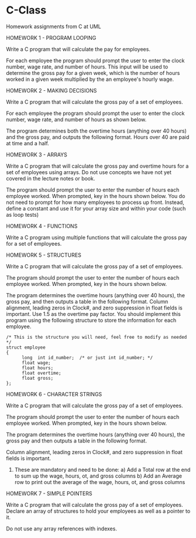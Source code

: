 # C-Class
Homework assignments from C at UML

HOMEWORK 1 - PROGRAM LOOPING

Write a C program that will calculate the pay for employees.

For each employee the program should prompt the user to enter the clock number, wage rate, and number of hours. This input will be used to determine the gross pay for a given week, which is the number of hours worked in a given week multiplied by the an employee's hourly wage.

HOMEWORK 2 - MAKING DECISIONS

Write a C program that will calculate the gross pay of a set of employees.

For each employee the program should prompt the user to enter the clock number, wage rate, and number of hours as shown below.

The program determines both the overtime hours (anything over 40 hours) and the gross pay, and outputs the following format. Hours over 40 are paid at time and a half.

HOMEWORK 3 - ARRAYS

Write a C program that will calculate the gross pay and overtime hours for a set of employees using arrays. Do not use concepts we have not yet covered in the lecture notes or book.

The program should prompt the user to enter the number of hours each employee worked. When prompted, key in the hours shown below. You do not need to prompt for how many employees to process up front. Instead, define a constant and use it for your array size and within your code (such as loop tests)

HOMEWORK 4 - FUNCTIONS

Write a C program using multiple functions that will calculate the gross pay for a set of employees.

HOMEWORK 5 - STRUCTURES

Write a C program that will calculate the gross pay of a set of employees.

The program should prompt the user to enter the number of hours each employee worked. When prompted, key in the hours shown below.

The program determines the overtime hours (anything over 40 hours), the gross pay, and then outputs a table in the following format. Column alignment, leading zeros in Clock#, and zero suppression in float fields is important. Use 1.5 as the overtime pay factor.
You should implement this program using the following structure to store the information for each employee.

    /* This is the structure you will need, feel free to modify as needed */
    struct employee
    {
          long  int id_number;  /* or just int id_number; */
          float wage;
          float hours;
          float overtime;
          float gross;
    };
    
HOMEWORK 6 - CHARACTER STRINGS

Write a C program that will calculate the gross pay of a set of employees.

The program should prompt the user to enter the number of hours each employee worked. When prompted, key in the hours shown below.

The program determines the overtime hours (anything over 40 hours), the gross pay and then outputs a table in the following format. 

Column alignment, leading zeros in Clock#, and zero suppression in float fields is important. 
  1) These are mandatory and need to be done:
    a) Add a Total row at the end to sum up the wage, hours, ot, and gross columns
    b) Add an Average row to print out the average of the wage, hours, ot, and gross columns
    
HOMEWORK 7 - SIMPLE POINTERS

Write a C program that will calculate the gross pay of a set of employees.   Declare an array of structures to hold your employees as well as a pointer to it.  

Do not use any array references with indexes.
